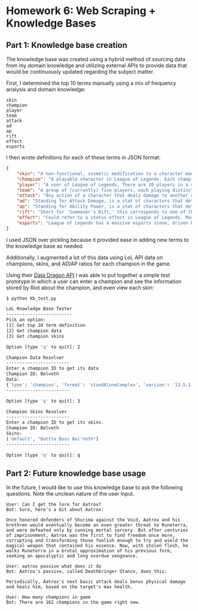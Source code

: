 # Homework 6: Web Scraping + Knowledge Bases

## Part 1: Knowledge base creation

The knowledge base was created using a hybrid method of sourcing data from my domain knowledge and utilizing external APIs to provide data that would be continuously updated regarding the subject matter.

First, I determined the top 10 terms manually using a mix of frequency analysis and domain knowledge:

```
skin
champion
player
team
attack
ad
ap
rift
effect
esports
```

I then wrote definitions for each of these terms in JSON format:

```json
{
	"skin": "A non-functional, cosmetic modification to a character model in-game. Serves as the primary form of microtransactions in League of Legends.",
	"champion": "A playable character in League of Legends. Each champion has its own lore, abilities, mechanics, skins, itemization, and role in the game.",
	"player": "A user of League of Legends. There are 10 players in a standard game of League. There are approximately 150 million monthly active players.",
	"team": "A group of (currently) five players, each playing distinct champions, who are partnered together in a game.",
	"attack": "Any action of a character that deals damage to another champion, neutral objective, or jungle monster.",
	"ad": "Standing for Attack Damage, is a stat of characters that determines how much damage is dealt via basic attacks (and in some cases, abilities too).",
	"ap": "Standing for Ability Power, is a stat of characters that determines how much damage is dealt via abilities.",
	"rift": "Short for 'Summoner's Rift,' this corresponds to one of the two permanent maps where League is played. The Rift is a three-lane map separated by the jungle and split between two teams via a river.",
	"effect": "Could refer to a status effect in League of Legends. Most status effects fall into the buff or debuff categories. For instance, destroying the red brambleback provides you the 'red buff,' while claiming the Dragon Soul provides you various other buffs. Debuffs are usually in the form of crowd control.",
	"esports": "League of Legends has a massive esports scene, driven by its large player base. LoL Esports is split into multiple levels, with the highest being the professional teams in each geographic region (e.g. LCS, LCK, LPL, LEC)."
}
```

I used JSON over pickling because it provided ease in adding new terms to the knowledge base as needed.

Additionally, I augmented a lot of this data using LoL API data on champions, skins, and AD/AP ratios for each champion in the game.

Using their [Data Dragon API](https://developer.riotgames.com/docs/lol#data-dragon_champions) I was able to put together a simple test prototype in which a user can enter a champion and see the information stored by Riot about the champion, and even view each skin:

```bash
$ python kb_test.py

LoL Knowledge Base Tester
-------------------------
Pick an option:
[1] Get top 10 term definition
[2] Get champion data
[3] Get champion skins

Option [type 'q' to quit]: 2

Champion Data Resolver
------------------------
Enter a champion ID to get its data
Champion ID: Belveth
Data:
{'type': 'champion', 'format': 'standAloneComplex', 'version': '13.5.1', 'data': {'Belveth': {'id': 'Belveth', 'key': '200', 'name': "Bel'Veth", 'title': 'the Empress of the Void', 'image': {'full': 'Belveth.png', 'sprite': 'champion0.png', 'group': 'champion', 'x': 144, 'y': 48, 'w': 48, 'h': 48}, <output truncated...> }}
------------------------

Option [type 'q' to quit]: 3

Champion Skins Resolver
------------------------
Enter a champion ID to get its skins.
Champion ID: Belveth
Skins:
['default', "Battle Boss Bel'Veth"]
------------------------

Option [type 'q' to quit]: q
```

## Part 2: Future knowledge base usage

In the future, I would like to use this knowledge base to ask the following questions. Note the unclean nature of the user input.

```
User: Can I get the lore for Aatrox?
Bot: Sure, here's a bit about Aatrox:

Once honored defenders of Shurima against the Void, Aatrox and his brethren would eventually become an even greater threat to Runeterra, and were defeated only by cunning mortal sorcery. But after centuries of imprisonment, Aatrox was the first to find freedom once more, corrupting and transforming those foolish enough to try and wield the magical weapon that contained his essence. Now, with stolen flesh, he walks Runeterra in a brutal approximation of his previous form, seeking an apocalyptic and long overdue vengeance.

User: aatrox passive what does it do
Bot: Aatrox's passive, called Deathbringer Stance, does this:
    
Periodically, Aatrox's next basic attack deals bonus physical damage and heals him, based on the target's max health.

User: How many champions in game
Bot: There are 162 champions in the game right now.
```